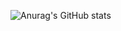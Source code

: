 ![Anurag's GitHub stats](https://github-readme-stats.vercel.app/api?username=Philenst&count_private=true&theme=dark)
